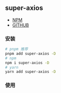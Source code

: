 ## super-axios

* [NPM](https://www.npmjs.com/package/super-axios)
* [GITHUB](https://github.com/itmanyong/super-axios)

### 安装

```bash
# pnpm 推荐
pnpm add super-axios -D
# npm
npm i super-axios -D
# yarn
yarn add super-axios -D
```

### 使用
